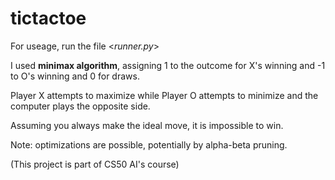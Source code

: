 # tictactoe
For useage, run the file <_runner.py_>

I used **minimax algorithm**, assigning 1 to the outcome for X's winning and -1 to O's winning and 0 for draws.

Player X attempts to maximize while Player O attempts to minimize and the computer plays the opposite side.


Assuming you always make the ideal move, it is impossible to win.

Note: optimizations are possible, potentially by alpha-beta pruning.

(This project is part of CS50 AI's course)
